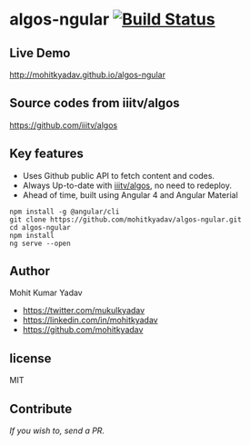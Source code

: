 # algos-ngular     [![Build Status](https://travis-ci.com/mohitkyadav/algos-ngular.svg?token=pLJkWav1wbnbGfoLfZtG&branch=master)](https://travis-ci.com/mohitkyadav/algos-ngular)

## Live Demo
http://mohitkyadav.github.io/algos-ngular

## Source codes from iiitv/algos
https://github.com/iiitv/algos

## Key features
* Uses Github public API to fetch content and codes.
* Always Up-to-date with [iiitv/algos](https://github.com/iiitv/algos), no need to redeploy.
* Ahead of time, built using Angular 4 and Angular Material

```
npm install -g @angular/cli
git clone https://github.com/mohitkyadav/algos-ngular.git
cd algos-ngular
npm install
ng serve --open
```


## Author

Mohit Kumar Yadav

* https://twitter.com/mukulkyadav
* https://linkedin.com/in/mohitkyadav
* https://github.com/mohitkyadav

## license

MIT

## Contribute
*If you wish to, send a PR.*
